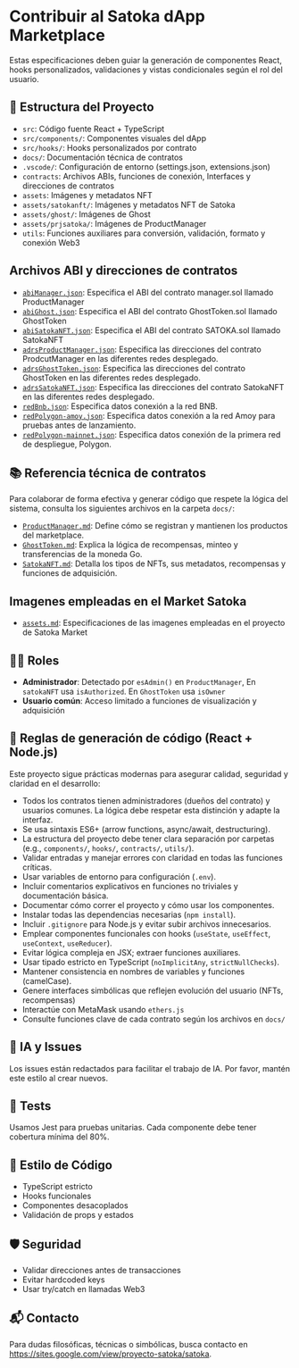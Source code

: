 # Contribuir al Satoka dApp Marketplace

Estas especificaciones deben guiar la generación de componentes React, hooks personalizados, validaciones y vistas condicionales según el rol del usuario.

## 🧭 Estructura del Proyecto

- `src`: Código fuente React + TypeScript
- `src/components/`: Componentes visuales del dApp
- `src/hooks/`: Hooks personalizados por contrato
- `docs/`: Documentación técnica de contratos
- `.vscode/`: Configuración de entorno (settings.json, extensions.json)
- `contracts`: Archivos ABIs, funciones de conexión, Interfaces y direcciones de contratos
- `assets`: Imágenes y metadatos NFT
- `assets/satokanft/`: Imágenes y metadatos NFT de Satoka
- `assets/ghost/`: Imágenes de Ghost
- `assets/prjsatoka/`: Imágenes de ProductManager
- `utils`: Funciones auxiliares para conversión, validación, formato y conexión Web3

## Archivos ABI y direcciones de contratos
- [`abiManager.json`](contracts/ProductManager.abi.json): Especifica el ABI del contrato manager.sol llamado ProductManager
- [`abiGhost.json`](contracts/GhostToken.abi.json): Especifica el ABI del contrato GhostToken.sol llamado GhostToken
- [`abiSatokaNFT.json`](contracts/SatokaNFT.abi.json): Especifica el ABI del contrato SATOKA.sol llamado SatokaNFT
- [`adrsProductManager.json`](contracts/ProductManager.adrs.json): Especifica las direcciones del contrato ProdcutManager en las diferentes redes desplegado.
- [`adrsGhostToken.json`](contracts/GhostToken.adrs.json): Especifica las direcciones del contrato GhostToken en las diferentes redes desplegado.
- [`adrsSatokaNFT.json`](contracts/SatokaNFT.adrs.json): Especifica las direcciones del contrato SatokaNFT en las diferentes redes desplegado.
- [`redBnb.json`](contracts/Bnb.red.json): Especifica datos conexión a la red BNB.
- [`redPolygon-amoy.json`](contracts/Amoy.red.json): Especifica datos conexión a la red Amoy para pruebas antes de lanzamiento.
- [`redPolygon-mainnet.json`](contracts/Polygon.red.json): Especifica datos conexión de la primera red de despliegue, Polygon. 

## 📚 Referencia técnica de contratos

Para colaborar de forma efectiva y generar código que respete la lógica del sistema, consulta los siguientes archivos en la carpeta `docs/`:

- [`ProductManager.md`](contracts/ProductManager.contrato.md): Define cómo se registran y mantienen los productos del marketplace.
- [`GhostToken.md`](contracts/GhostToken.contrato.md): Explica la lógica de recompensas, minteo y transferencias de la moneda Go.
- [`SatokaNFT.md`](contracts/SatokaNFT.contrato.md): Detalla los tipos de NFTs, sus metadatos, recompensas y funciones de adquisición.

## Imagenes empleadas en el Market Satoka

- [`assets.md`](public/assets/assets.md): Especificaciones de las imagenes empleadas en el proyecto de Satoka Market

## 🧙‍♂️ Roles

- **Administrador**: Detectado por `esAdmin()` en `ProductManager`, En `satokaNFT` usa `isAuthorized`. En `GhostToken` usa `isOwner`
- **Usuario común**: Acceso limitado a funciones de visualización y adquisición

## 🧠 Reglas de generación de código (React + Node.js)

Este proyecto sigue prácticas modernas para asegurar calidad, seguridad y claridad en el desarrollo:

- Todos los contratos tienen administradores (dueños del contrato) y usuarios comunes. La lógica debe respetar esta distinción y adapte la interfaz.
- Se usa sintaxis ES6+ (arrow functions, async/await, destructuring).
- La estructura del proyecto debe tener clara separación por carpetas (e.g., `components/`, `hooks/`, `contracts/`, `utils/`).
- Validar entradas y manejar errores con claridad en todas las funciones críticas.
- Usar variables de entorno para configuración (`.env`).
- Incluir comentarios explicativos en funciones no triviales y documentación básica.
- Documentar cómo correr el proyecto y cómo usar los componentes.
- Instalar todas las dependencias necesarias (`npm install`).
- Incluir `.gitignore` para Node.js y evitar subir archivos innecesarios.
- Emplear componentes funcionales con hooks (`useState`, `useEffect`, `useContext`, `useReducer`).
- Evitar lógica compleja en JSX; extraer funciones auxiliares.
- Usar tipado estricto en TypeScript (`noImplicitAny`, `strictNullChecks`).
- Mantener consistencia en nombres de variables y funciones (camelCase).
- Genere interfaces simbólicas que reflejen evolución del usuario (NFTs, recompensas)
- Interactúe con MetaMask usando `ethers.js`
- Consulte funciones clave de cada contrato según los archivos en `docs/`

## 🧠 IA y Issues

Los issues están redactados para facilitar el trabajo de IA. Por favor, mantén este estilo al crear nuevos.

## 🧪 Tests

Usamos Jest para pruebas unitarias. Cada componente debe tener cobertura mínima del 80%.

## 🧼 Estilo de Código

- TypeScript estricto
- Hooks funcionales
- Componentes desacoplados
- Validación de props y estados

## 🛡️ Seguridad

- Validar direcciones antes de transacciones
- Evitar hardcoded keys
- Usar try/catch en llamadas Web3

## 📬 Contacto

Para dudas filosóficas, técnicas o simbólicas, busca contacto en https://sites.google.com/view/proyecto-satoka/satoka.
